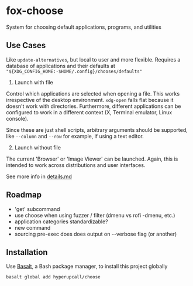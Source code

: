 # fox-choose

System for choosing default applications, programs, and utilities

## Use Cases

Like `update-alternatives`, but local to user and more flexible. Requires a database of applications and their defaults at `"${XDG_CONFIG_HOME:-$HOME/.config}/chooses/defaults"`

1. Launch with file

Control which applications are selected when opening a file. This works irrespective of the desktop environment. `xdg-open` falls flat because it doesn't work with directories. Furthermore, different applications can be configured to work in a different context (X, Terminal emulator, Linux console).

Since these are just shell scripts, arbitrary arguments should be supported, like `--column` and `--row` for example, if using a text editor.

2. Launch without file

The current 'Browser' or 'Image Viewer' can be launched. Again, this is intended to work across distributions and user interfaces.

See more info in [details.md](./docs/details.md)

## Roadmap

- 'get' subcommand
- use choose when using fuzzer / filter (dmenu vs rofi -dmenu, etc.)
- application categories standardizable?
- new command
- sourcing pre-exec does does output on --verbose flag (or another)

## Installation

Use [Basalt](https://github.com/hyperupcall/basalt), a Bash package manager, to install this project globally

```sh
basalt global add hyperupcall/choose
```
